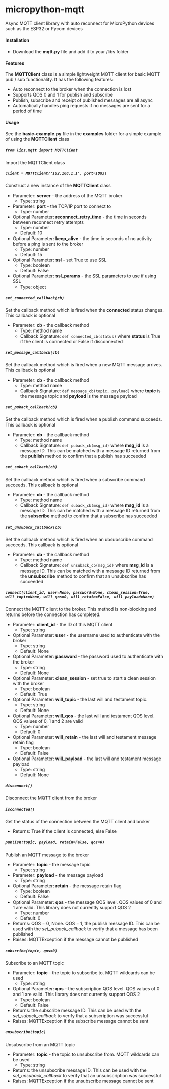 # micropython-mqtt
Async MQTT client library with auto reconnect for MicroPython devices such as the ESP32 or Pycom devices

#### Installation
- Download the **mqtt.py** file and add it to your /libs folder

#### Features
The **MQTTClient** class is a simple lightweight MQTT client for basic MQTT pub / sub functionality. It has the following features:
- Auto reconnect to the broker when the connection is lost
- Supports QOS 0 and 1 for publish and subscribe
- Publish, subscribe and receipt of published messages are all async
- Automatically handles ping requests if no messages are sent for a period of time

#### Usage
See the **basic-example.py** file in the **examples** folder for a simple example of using the **MQTTClient** class

##### `from libs.mqtt import MQTTClient`
Import the MQTTClient class

##### `client = MQTTClient('192.168.1.1', port=1883)`
Construct a new instance of the **MQTTClient** class
- Parameter: **server** - the address of the MQTT broker
  - Type: string
- Parameter: **port** - the TCP/IP port to connect to
  - Type: number
- Optional Parameter: **reconnect_retry_time** - the time in seconds between reconnect retry attempts
  - Type: number
  - Default: 10
- Optional Parameter: **keep_alive** - the time in seconds of no activity before a ping is sent to the broker
  - Type: number
  - Default: 15
- Optional Parameter: **ssl** - set True to use SSL
  - Type: boolean
  - Default: False
- Optional Parameter: **ssl_params** - the SSL parameters to use if using SSL
  - Type: object

##### `set_connected_callback(cb)`
Set the callback method which is fired when the **connected** status changes. This callback is optional
- Parameter: **cb** - the callback method
  - Type: method name
  - Callback Signature: `def connected_cb(status)` where **status** is True if the client is connected or False if disconnected

##### `set_message_callback(cb)`
Set the callback method which is fired when a new MQTT message arrives. This callback is optional
- Parameter: **cb** - the callback method
  - Type: method name
  - Callback Signature: `def message_cb(topic, payload)` where **topic** is the message topic and **payload** is the message payload

##### `set_puback_callback(cb)`
Set the callback method which is fired when a publish command succeeds. This callback is optional
- Parameter: **cb** - the callback method
  - Type: method name
  - Callback Signature: `def puback_cb(msg_id)` where **msg_id** is a message ID. This can be matched with a message ID returned from the **publish** method to confirm that a publish has succeeded

##### `set_suback_callback(cb)`
Set the callback method which is fired when a subscribe command succeeds. This callback is optional
- Parameter: **cb** - the callback method
  - Type: method name
  - Callback Signature: `def suback_cb(msg_id)` where **msg_id** is a message ID. This can be matched with a message ID returned from the **subscribe** method to confirm that a subscribe has succeeded

##### `set_unsuback_callback(cb)`
Set the callback method which is fired when an ubsubscribe command succeeds. This callback is optional
- Parameter: **cb** - the callback method
  - Type: method name
  - Callback Signature: `def unsuback_cb(msg_id)` where **msg_id** is a message ID. This can be matched with a message ID returned from the **unsubscribe** method to confirm that an unsubscribe has succeeded

##### `connect(client_id, user=None, password=None, clean_session=True, will_topic=None, will_qos=0, will_retain=False, will_payload=None)`
Connect the MQTT client to the broker. This method is non-blocking and returns before the connection has completed.
- Parameter: **client_id** - the ID of this MQTT client
  - Type: string
- Optional Parameter: **user** - the username used to authenticate with the broker
  - Type: string
  - Default: None
- Optional Parameter: **password** - the password used to authenticate with the broker
  - Type: string
  - Default: None
- Optional Parameter: **clean_session** - set true to start a clean session with the broker
  - Type: boolean
  - Default: True
- Optional Parameter: **will_topic** - the last will and testament topic.
  - Type: string
  - Default: None
- Optional Parameter: **will_qos** - the last will and testament QOS level. QOS values of 0, 1 and 2 are valid
  - Type: number 
  - Default: 0
- Optional Parameter: **will_retain** - the last will and testament message retain flag
  - Type: boolean 
  - Default: False
- Optional Parameter: **will_payload** - the last will and testament message payload
  - Type: string 
  - Default: None

##### `disconnect()`
Disconnect the MQTT client from the broker

##### `isconnected()`
Get the status of the connection between the MQTT client and broker
- Returns: True if the client is connected, else False

##### `publish(topic, payload, retain=False, qos=0)`
Publish an MQTT message to the broker
- Parameter: **topic** - the message topic
  - Type: string
- Parameter: **payload** - the message payload
  - Type: string
- Optional Parameter: **retain** - the message retain flag
  - Type: boolean
  - Default: False
- Optional Parameter: **qos** - the message QOS level. QOS values of 0 and 1 are valid. This library does not currently support QOS 2
  - Type: number
  - Default: 0
- Returns: QOS = 0, None. QOS = 1, the publish message ID. This can be used with the *set_puback_callback* to verify that a message has been published
- Raises: MQTTException if the message cannot be published

##### `subscribe(topic, qos=0)`
Subscribe to an MQTT topic
- Parameter: **topic** - the topic to subscribe to. MQTT wildcards can be used
  - Type: string
- Optional Parameter: **qos** - the subscription QOS level. QOS values of 0 and 1 are valid. This library does not currently support QOS 2
  - Type: boolean
  - Default: False
- Returns: the subscribe message ID. This can be used with the *set_suback_callback* to verify that a subscription was successful
- Raises: MQTTException if the subscribe message cannot be sent

##### `unsubscribe(topic)`
Unsubscribe from an MQTT topic
- Parameter: **topic** - the topic to unsubscribe from. MQTT wildcards can be used
  - Type: string
- Returns: the unsubscribe message ID. This can be used with the *set_unsuback_callback* to verify that an unsubscription was successful
- Raises: MQTTException if the unsubscribe message cannot be sent